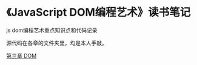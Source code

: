 # 《JavaScript DOM编程艺术》读书笔记
js dom编程艺术重点知识点和代码记录

源代码在各章的文件夹里，均是本人手敲。

[第三章 DOM](https://github.com/leonliang995/DOM-Scripting/blob/master/chapter_3/chapter3%20DOM.md)
